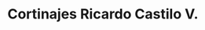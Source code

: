 ---
title: "Cortinajes Ricardo Castilo V."
url: /providencia/cortinajes-ricardo-castilo-v/
shop: muebles
---